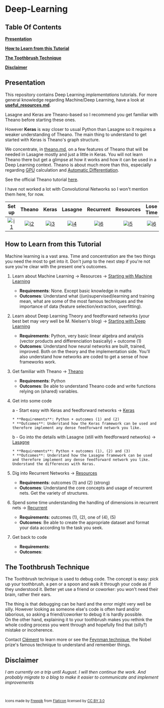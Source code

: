 # Deep-Learning

## Table Of Contents

**[Presentation](#presentation)**  

**[How to Learn from this Tutorial](#how-to-learn-from-this-tutorial)** 
 
**[The Toothbrush Technique](#the-toothbrush-technique)**

**[Disclaimer](#disclaimer)**

## Presentation


This repository contains Deep Learning *implementations* tutorials. For more general knowledge regarding Machine/Deep Learning, have a look at **[useful_resources.md](/useful_resources.md)**. 

Lasagne and Keras are Theano-based so I recommend you get familiar with Theano before starting these ones.  

However **Keras** is way closer to usual Python than Lasagne so it requires a weaker understanding of Theano. The main thing to understand to get started with Keras is Theano's graph structure.


We concentrate, in [theano.md](/theano.md), on a few features of Theano that will be needed in Lasagne mostly and just a little in Keras. You will not learn Theano there but get a glimpse at how it works and how it can be used in a Deep Learning context. Theano is about much more than this, especially regarding [GPU](http://deeplearning.net/software/theano/tutorial/using_gpu.html) calculation and [Automatic Differentiation](http://deeplearning.net/software/theano/tutorial/gradients.html).


See the official Theano tutorial [here](http://deeplearning.net/software/theano/tutorial/).

I have not worked a lot with Convolutional Networks so I won't mention them here, for now.

| Set up  | Theano   | Keras | Lasagne |Recurrent| Resources | Lose Time |
|:---------:|:----------:|:-------:|:---------:|:-----------:|:-----------:|:--------:|
|[![i1][setup-image]](/setup.md)|[![i2][theano-image]](/theano.md)|[![i3][keras-image]](/keras)|[![i4][lasagne-image]](/lasagne)|[![i6][recurrent-image]](/recurrent.md)| [![i5][resources-image]](/useful_resources.md) |[![i6][time-image]](http://9gag.com/)|

## How to Learn from this Tutorial

Machine learning is a vast area. Time and concentration are the two things you need the most to get into it. Don't jump to the next step if you're not sure you're clear with the present one's outcomes. 


1. Learn about Machine Learning -> Resources -> [Starting with Machine Learning](/useful_resources.md#starting-with-machine-learning)
    * **Requirements**: None. Except basic knowledge in maths
    * **Outcomes**: Understand what ((un)supervised)learning and training mean, what are some of the most famous techniques and the importance of data (feature selection/extraction, overfitting).


2. Learn about Deep Learning Theory and feedforward networks (your best bet may very well be M. Nielsen's blog)  -> [Starting with Deep Learning](/useful_resources.md#starting-with-deep-learning)
    * **Requirements**: Python, very basic linear algebra and analysis (vector products and differenciation basically) + outcome (1)
    * **Outcomes**: Understand how neural networks are built, trained, improved. Both on the theory and the implementation side. You'll also understand how networks are coded to get a sense of how frameworks work.


3. Get familiar with Theano -> [Theano](/theano.md)
    * **Requirements**: Python
    * **Outcomes**: Be able to understand Theano code and write functions relying on (shared) variables. 


4. Get into some code 

	a - Start easy with Keras and feedforward networks -> [Keras](/keras/feedforward/)

	   * **Requirements**: Python + outcomes (1) and (2)
	   * **Outcomes**: Understand how the Keras framework can be used and therefore implement any dense feedforward network you like.
  
	b - Go into the details with Lasagne (still with feedforward networks) -> [Lasagne](/lasagne/feedforward/)

	   * **Requirements**: Python + outcomes (1), (2) and (3)
	   * **Outcomes**: Understand how the Lasagne framework can be used and therefore implement any dense feedforward network you like. Understand the differences with Keras.

  
5. Dig into Recurrent Networks -> [Resources](/useful_resources.md#on-recurrent-neural-networks) 
    * **Requirements**: outcomes (1) and (2) (strong)
    * **Outcomes**: Understand the core concepts and usage of recurrent nets. Get the variety of structures.


6. Spend some time understanding the handling of dimensions in recurrent nets -> [Recurrent](/recurrent.md)
    * **Requirements**: outcomes (1), (2), one of (4), (5)
    * **Outcomes**: Be able to create the appropriate dataset and format your data according to the task you seek.


7. Get back to code  
    * **Requirements**:
    * **Outcomes**:



## The Toothbrush Technique

The Toothbrush technique is used to debug code. The concept is easy: pick up your toothbrush, a pen or a spoon and walk it through your code as if they understood it. Better yet use a friend or coworker: you won't need their brain, rather their ears. 

The thing is that debugging can be hard and the error might very well be silly. However looking as someone else's code is often hard and/or laborious, so asking a friend/coworker to debug it is hardly possible.  
On the other hand, explaining it to your toothbrush makes you rethink the whole coding process you went through and hopefully find that (silly?) mistake or incoherence. 

Contact [Clément](https://www.linkedin.com/in/cl%C3%A9ment-nicolle-18ba2267) to learn more or see the [Feynman technique](https://www.youtube.com/watch?v=tkm0TNFzIeg), the Nobel prize's famous technique to understand and remember things.


## Disclaimer

*I am currently on a trip until August. I will then continue the work. And probably migrate to a blog to make it easier to communicate and implement improvements*

<br> 

<sub>Icons made by [Freepik](http://www.freepik.com) from [Flaticon](http://www.flaticon.com) licensed by [CC BY 3.0](http://creativecommons.org/licenses/by/3.0/)
	
	
[theano-image]: http://s18.postimg.org/cuim8chtx/four56.png
[resources-image]: http://s22.postimg.org/6alksj4t9/idea14.png
[lasagne-image]: http://s24.postimg.org/5sotgm269/stack13.png
[keras-image]: http://s12.postimg.org/xvsdbaepl/unicorn.png
[setup-image]: http://s2.postimg.org/hgrwawlid/three115.png
[time-image]: http://s22.postimg.org/y0v2jhcf1/clock164.png
[recurrent-image]: http://s12.postimg.org/fdm1mirux/graph16.png

